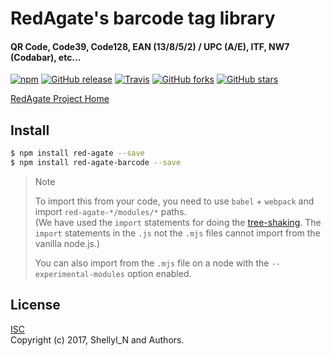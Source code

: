 # RedAgate's barcode tag library
#### QR Code, Code39, Code128, EAN (13/8/5/2) / UPC (A/E), ITF, NW7 (Codabar), etc...


[![npm](https://img.shields.io/npm/v/red-agate-barcode.svg)](https://www.npmjs.com/package/red-agate-barcode)
[![GitHub release](https://img.shields.io/github/release/shellyln/red-agate.svg)](https://github.com/shellyln/red-agate/releases)
[![Travis](https://img.shields.io/travis/shellyln/red-agate/master.svg)](https://travis-ci.org/shellyln/red-agate)
[![GitHub forks](https://img.shields.io/github/forks/shellyln/red-agate.svg?style=social&label=Fork)](https://github.com/shellyln/red-agate/fork)
[![GitHub stars](https://img.shields.io/github/stars/shellyln/red-agate.svg?style=social&label=Star)](https://github.com/shellyln/red-agate)


[RedAgate Project Home](https://github.com/shellyln/red-agate)


## Install

```bash
$ npm install red-agate --save
$ npm install red-agate-barcode --save
```


> Note
>
> To import this from your code, you need to use `babel` + `webpack` and import `red-agate-*/modules/*` paths.  
> (We have used the `import` statements for doing the [tree-shaking](https://webpack.js.org/guides/tree-shaking/).
> The `import` statements in the `.js` not the `.mjs` files cannot import from the vanilla node.js.)
>
> You can also import from the `.mjs` file on a node with the `--experimental-modules` option enabled.


## License
[ISC](https://github.com/shellyln/red-agate-barcode/blob/master/LICENSE.md)  
Copyright (c) 2017, Shellyl_N and Authors.

